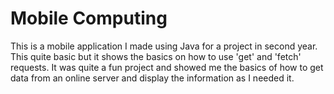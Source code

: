 # Mobile Computing 
This is a mobile application I made using Java for a project in second year.
This quite basic but it shows the basics on how to use 'get' and 'fetch' requests.
It was quite a fun project and showed me the basics of how to get data from an online server and display the information as I needed it.
